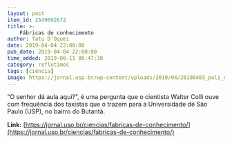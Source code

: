 ```yaml
---
layout: post
item_id: 2549692672
title: >-
    Fábricas de conhecimento
author: Tatu D'Oquei
date: 2019-04-04 22:00:00
pub_date: 2019-04-04 22:00:00
time_added: 2019-06-11 06:47:38
category: refletimos
tags: [ciência]
image: https://jornal.usp.br/wp-content/uploads/2019/04/20190403_poli_naval_fluidos_800px.jpg
---
```


“O senhor dá aula aqui?”, é uma pergunta que o cientista Walter Colli ouve com frequência dos taxistas que o trazem para a Universidade de São Paulo (USP), no bairro do Butantã.

**Link:** [https://jornal.usp.br/ciencias/fabricas-de-conhecimento/](https://jornal.usp.br/ciencias/fabricas-de-conhecimento/)

